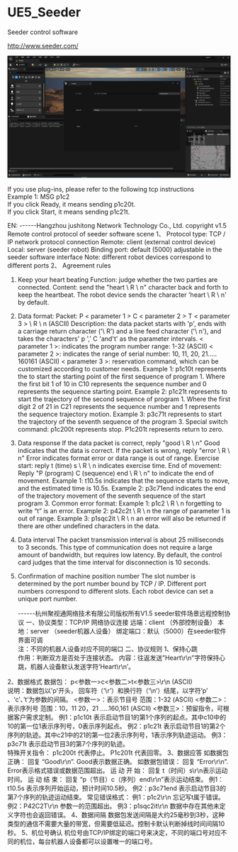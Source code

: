 # UE5_Seeder
Seeder control software



http://www.seeder.com/


![image](https://github.com/StormS0/UE5_Seeder/blob/main/UE.png)


If you use plug-ins, please refer to the following tcp instructions  
Example 1: MSG   p1c2   
If you click Ready, it means sending p1c20t.  
If you click Start, it means sending p1c21t.  



EN:
      ------Hangzhou jushitong Network Technology Co., Ltd. copyright v1.5
Remote control protocol of seeder software scene
1、 Protocol type: TCP / IP network protocol connection
Remote: client (external control device)
Local: server (seeder robot)
Binding port: default (5000) adjustable in the seeder software interface
Note: different robot devices correspond to different ports
2、 Agreement rules
1. Keep your heart beating
Function: judge whether the two parties are connected.
Content: send the "heart \ R \ n" character back and forth to keep the heartbeat. The robot device sends the character 'heart \ R \ n' by default.
2. Data format:
Packet: P < parameter 1 > C < parameter 2 > T < parameter 3 > \ R \ n (ASCII)
Description: the data packet starts with 'p', ends with a carriage return character ('\ R') and a line feed character ('\ n'), and takes the characters' p ',' C 'and't' as the parameter intervals.
< parameter 1 >: indicates the program number range: 1-32 (ASCII)
< parameter 2 >: indicates the range of serial number: 10, 11, 20, 21..... 160161 (ASCII)
< parameter 3 >: reservation command, which can be customized according to customer needs.
Example 1: p1c10t represents the to start the starting point of the first sequence of program 1. Where the first bit 1 of 10 in C10 represents the sequence number and 0 represents the sequence starting point.
Example 2: p1c21t represents to start the trajectory of the second sequence of program 1. Where the first digit 2 of 21 in C21 represents the sequence number and 1 represents the sequence trajectory motion.
Example 3: p3c71t represents to start the trajectory of the seventh sequence of the program 3.
Special switch command: p1c200t represents stop.
P1c201t represents return to zero.
3. Data response
If the data packet is correct, reply "good \ R \ n" Good indicates that the data is correct.
If the packet is wrong, reply "error \ R \ n" Error indicates format error or data range is out of range.
Exercise start: reply t (time) s \ R \ n indicates exercise time.
End of movement: Reply "P (program) C (sequence) end \ R \ n" to indicate the end of movement.
Example 1: t10.5s indicates that the sequence starts to move, and the estimated time is 10.5s.
Example 2: p3c71end indicates the end of the trajectory movement of the seventh sequence of the start program 3.
Common error format:
Example 1: p1c2 \ R \ n forgetting to write “t” is an error.
Example 2: p42c2t \ R \ n the range of parameter 1 is out of range.
Example 3: p1sqc2it \ R \ n an error will also be returned if there are other undefined characters in the data.
4. Data interval
The packet transmission interval is about 25 milliseconds to 3 seconds. This type of communication does not require a large amount of bandwidth, but requires low latency. By default, the control card judges that the time interval for disconnection is 10 seconds.
5. Confirmation of machine position number
The slot number is determined by the port number bound by TCP / IP. Different port numbers correspond to different slots. Each robot device can set a unique port number.












      ------杭州聚视通网络技术有限公司版权所有V1.5
seeder软件场景远程控制协议
一、协议类型：TCP/IP 网络协议连接
远端：client （外部控制设备）
本地：server （seeder机器人设备）
绑定端口：默认（5000）在seeder软件界面可调  
注：不同的机器人设备对应不同的端口
二、协议规则
1、保持心跳  
作用：判断双方是否处于连接状态。
内容：往返发送”Heart\r\n”字符保持心跳，机器人设备默认发送字符’Heart\r\n’。

2、数据格式
数据包：  p<参数一>c<参数二>t<参数三>\r\n     (ASCII)  
说明：数据包以'p'开头， 回车符（‘\r’）和换行符（‘\n’）结尾，以字符’p’ 、‘c’、’t’为参数的间隔。
<参数一>：表示节目号 范围：1-32  (ASCII)
<参数二>：表示序列号 范围：10，11    20，21 .....160,161 (ASCII)
<参数三>：预留指令，可根据客户需求定制。
例1：p1c10t  表示启动节目1的第1个序列的起点。其中c10中的10的第一位1表示序列号，0表示序列起点。
例2：p1c21t  表示启动节目1的第2个序列的轨迹。其中c21中的21的第一位2表示序列号，1表示序列轨迹运动。
例3：p3c71t  表示启动节目3的第7个序列的轨迹。  
特殊开关指令： p1c200t 代表停止。
                   P1c201t 代表回零。
3、数据应答
如数据包正确： 回复 “Good\r\n”.   Good表示数据正确。
      如数据包错误： 回复 “Error\r\n”.  Error表示格式错误或数据范围超出。
      运 动  开 始：  回复 t（时间）s\r\n表示运动时间。
      运 动  结 束：  回复 “p（节目）c（序列）end\r\n”表示运动结束。
      例1：t10.5s   表示序列开始运动，预计时间10.5秒。
      例2：p3c71end  表示启动节目3的第7个序列的轨迹运动结束。
常见错误格式：
例1：p1c2\r\n    忘记写t属于错误。
例2：P42C2T\r\n  参数一的范围超出。
例3：p1sqc2it\r\n 数据中存在其他未定义字符也会返回错误。
4、数据间隔
数据包发送间隔是大约25毫秒到3秒，这种类型的通信不需要大量的带宽，但需要低延迟。控制卡默认判断掉线时间间隔10秒。
5、机位号确认
机位号由TCP/IP绑定的端口号来决定，不同的端口号对应不同的机位，每台机器人设备都可以设置唯一的端口号。



